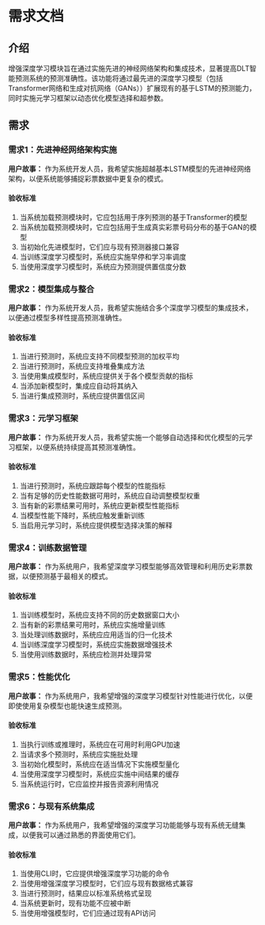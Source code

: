 # 需求文档

## 介绍

增强深度学习模块旨在通过实施先进的神经网络架构和集成技术，显著提高DLT智能预测系统的预测准确性。该功能将通过最先进的深度学习模型（包括Transformer网络和生成对抗网络（GANs））扩展现有的基于LSTM的预测能力，同时实施元学习框架以动态优化模型选择和超参数。

## 需求

### 需求1：先进神经网络架构实施

**用户故事：** 作为系统开发人员，我希望实施超越基本LSTM模型的先进神经网络架构，以便系统能够捕捉彩票数据中更复杂的模式。

#### 验收标准

1. 当系统加载预测模块时，它应包括用于序列预测的基于Transformer的模型
2. 当系统加载预测模块时，它应包括用于生成真实彩票号码分布的基于GAN的模型
3. 当初始化先进模型时，它们应与现有预测器接口兼容
4. 当训练深度学习模型时，系统应实施早停和学习率调度
5. 当使用深度学习模型时，系统应为预测提供置信度分数

### 需求2：模型集成与整合

**用户故事：** 作为系统开发人员，我希望实施结合多个深度学习模型的集成技术，以便通过模型多样性提高预测准确性。

#### 验收标准

1. 当进行预测时，系统应支持不同模型预测的加权平均
2. 当进行预测时，系统应支持堆叠集成方法
3. 当使用集成模型时，系统应提供关于各个模型贡献的指标
4. 当添加新模型时，集成应自动将其纳入
5. 当进行集成预测时，系统应提供置信区间

### 需求3：元学习框架

**用户故事：** 作为系统开发人员，我希望实施一个能够自动选择和优化模型的元学习框架，以便系统持续提高其预测准确性。

#### 验收标准

1. 当进行预测时，系统应跟踪每个模型的性能指标
2. 当有足够的历史性能数据可用时，系统应自动调整模型权重
3. 当有新的彩票结果可用时，系统应更新模型性能指标
4. 当模型性能下降时，系统应触发重新训练
5. 当启用元学习时，系统应提供模型选择决策的解释

### 需求4：训练数据管理

**用户故事：** 作为系统用户，我希望深度学习模型能够高效管理和利用历史彩票数据，以便预测基于最相关的模式。

#### 验收标准

1. 当训练模型时，系统应支持不同的历史数据窗口大小
2. 当有新的彩票结果可用时，系统应实施增量训练
3. 当处理训练数据时，系统应应用适当的归一化技术
4. 当训练深度学习模型时，系统应实施数据增强技术
5. 当使用训练数据时，系统应检测并处理异常

### 需求5：性能优化

**用户故事：** 作为系统用户，我希望增强的深度学习模型针对性能进行优化，以便即使使用复杂模型也能快速生成预测。

#### 验收标准

1. 当执行训练或推理时，系统应在可用时利用GPU加速
2. 当请求多个预测时，系统应实施批处理
3. 当初始化模型时，系统应在适当情况下实施模型量化
4. 当使用深度学习模型时，系统应实施中间结果的缓存
5. 当系统运行时，它应监控并报告资源利用情况

### 需求6：与现有系统集成

**用户故事：** 作为系统用户，我希望增强的深度学习功能能够与现有系统无缝集成，以便我可以通过熟悉的界面使用它们。

#### 验收标准

1. 当使用CLI时，它应提供增强深度学习功能的命令
2. 当使用增强深度学习模型时，它们应与现有数据格式兼容
3. 当进行预测时，结果应以标准系统格式呈现
4. 当系统更新时，现有功能不应被中断
5. 当使用增强模型时，它们应通过现有API访问
